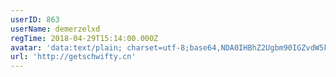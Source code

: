 ```yaml
---
userID: 863
userName: demerzelxd
regTime: 2018-04-29T15:14:00.000Z
avatar: 'data:text/plain; charset=utf-8;base64,NDA0IHBhZ2Ugbm90IGZvdW5kCg=='
url: 'http://getschwifty.cn'
---
```




